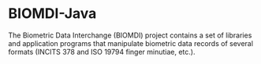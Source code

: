 # BIOMDI-Java
The Biometric Data Interchange (BIOMDI) project contains a set of libraries
and application programs that manipulate biometric data records of several
formats (INCITS 378 and ISO 19794 finger minutiae, etc.).
